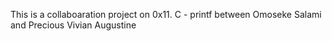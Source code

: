 This is a collaboaration project on 0x11. C - printf between Omoseke Salami and Precious Vivian Augustine
